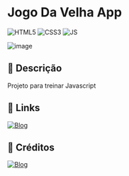 # Jogo Da Velha App
![HTML5](https://img.shields.io/badge/HTML5-E34F26?style=for-the-badge&logo=html5&logoColor=white)
![CSS3](https://img.shields.io/badge/CSS3-1572B6?style=for-the-badge&logo=css3&logoColor=white)
![JS](https://img.shields.io/badge/JavaScript-F7DF1E?style=for-the-badge&logo=javascript&logoColor=black)

![image](https://github.com/user-attachments/assets/88880de6-221d-4737-8f5e-b11953c7ddac)

## 📑 Descrição
Projeto para treinar Javascript

## 🔗 Links
[![Blog](https://img.shields.io/badge/Ver%20Projeto-444?style=for-the-badge&url=https://jogo-da-velha-html.vercel.app/)](https://jogo-da-velha-html.vercel.app/)

## 🔨 Créditos
[![Blog](https://img.shields.io/badge/JosuePimentel-444?logo=github&style=for-the-badge&url=https://github.com/JosuePimentel)](https://github.com/JosuePimentel)

